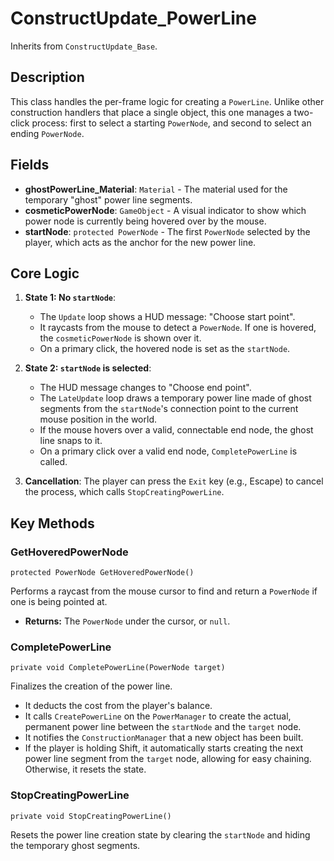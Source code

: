 # ConstructUpdate_PowerLine

Inherits from `ConstructUpdate_Base`.

## Description

This class handles the per-frame logic for creating a `PowerLine`. Unlike other construction handlers that place a single object, this one manages a two-click process: first to select a starting `PowerNode`, and second to select an ending `PowerNode`.

## Fields

-   **ghostPowerLine_Material**: `Material` - The material used for the temporary "ghost" power line segments.
-   **cosmeticPowerNode**: `GameObject` - A visual indicator to show which power node is currently being hovered over by the mouse.
-   **startNode**: `protected PowerNode` - The first `PowerNode` selected by the player, which acts as the anchor for the new power line.

## Core Logic

1.  **State 1: No `startNode`**:
    -   The `Update` loop shows a HUD message: "Choose start point".
    -   It raycasts from the mouse to detect a `PowerNode`. If one is hovered, the `cosmeticPowerNode` is shown over it.
    -   On a primary click, the hovered node is set as the `startNode`.

2.  **State 2: `startNode` is selected**:
    -   The HUD message changes to "Choose end point".
    -   The `LateUpdate` loop draws a temporary power line made of ghost segments from the `startNode`'s connection point to the current mouse position in the world.
    -   If the mouse hovers over a valid, connectable end node, the ghost line snaps to it.
    -   On a primary click over a valid end node, `CompletePowerLine` is called.

3.  **Cancellation**: The player can press the `Exit` key (e.g., Escape) to cancel the process, which calls `StopCreatingPowerLine`.

## Key Methods

### GetHoveredPowerNode
`protected PowerNode GetHoveredPowerNode()`

Performs a raycast from the mouse cursor to find and return a `PowerNode` if one is being pointed at.

-   **Returns:** The `PowerNode` under the cursor, or `null`.

### CompletePowerLine
`private void CompletePowerLine(PowerNode target)`

Finalizes the creation of the power line.
-   It deducts the cost from the player's balance.
-   It calls `CreatePowerLine` on the `PowerManager` to create the actual, permanent power line between the `startNode` and the `target` node.
-   It notifies the `ConstructionManager` that a new object has been built.
-   If the player is holding Shift, it automatically starts creating the next power line segment from the `target` node, allowing for easy chaining. Otherwise, it resets the state.

### StopCreatingPowerLine
`private void StopCreatingPowerLine()`

Resets the power line creation state by clearing the `startNode` and hiding the temporary ghost segments.
